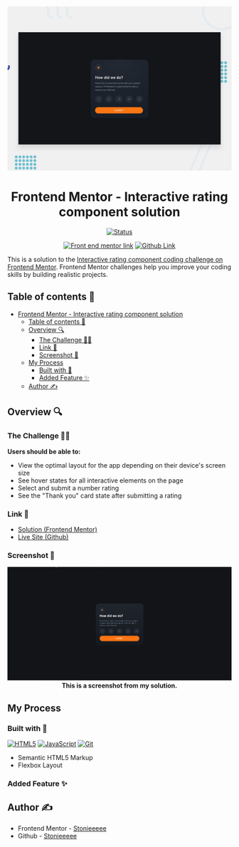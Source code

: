 ![News homepage Sample Photo](./design/desktop-preview.jpg)

<div align="center">

# Frontend Mentor - Interactive rating component solution

<!-- custom shield.io links -->
[![Status][shield-link]][complete-link]<br>

[shield-link]: https://img.shields.io/badge/STATUS-COMPLETE-00ff55
[complete-link]: https://img.shields.io/badge/STATUS-COMPLETE-00ff55 
<!-- need to change -->

[![Front end mentor link][shield-link2]][my-link2] [![Github Link][shield-link3]][my-link3]

[shield-link2]: https://img.shields.io/badge/_Profile-EJ--STONIEEEEE-6abecd?style=for-the-badge&logo=frontendmentor&logoColor=6abecd
[my-link2]: https://www.frontendmentor.io/profile/Stonieeeee
[shield-link3]: https://img.shields.io/badge/_Github-EJ--STONIEEEEE-adbac7?style=for-the-badge&logo=github&logoColor=adbac7
[my-link3]: https://github.com/Stonieeeee


</div>

This is a solution to the [Interactive rating component coding challenge on Frontend Mentor](https://www.frontendmentor.io/challenges/interactive-rating-component-koxpeBUmI). Frontend Mentor challenges help you improve your coding skills by building realistic projects.

## Table of contents 📌

- [Frontend Mentor - Interactive rating component solution](#frontend-mentor---interactive-rating-component-solution)
  - [Table of contents 📌](#table-of-contents-)
  - [Overview 🔍](#overview-)
    - [The Challenge 🧗‍♂️](#the-challenge-️)
    - [Link 🔗](#link-)
    - [Screenshot 📸](#screenshot-)
  - [My Process](#my-process)
    - [Built with 🔨](#built-with-)
    - [Added Feature ✨](#added-feature-)
  - [Author ✍️](#author-️)

## Overview 🔍

### The Challenge 🧗‍♂️

**Users should be able to:**

- View the optimal layout for the app depending on their device's screen size
- See hover states for all interactive elements on the page
- Select and submit a number rating
- See the "Thank you" card state after submitting a rating

### Link 🔗

- <a href="" target="_blank">Solution (Frontend Mentor)</a>
- <a href="" target="_blank">Live Site (Github)</a>

### Screenshot 📸

<div align="center"> 

![My Solution screenshot](./screenshot.jpg)
 **This is a screenshot from my solution.** 

</div>


## My Process

### Built with 🔨

<!-- Bagdes -->

[![HTML5][design-link]][html-link] [![JavaScript][design-link2]][js-link] [![Git][design-link3]][git-link]

<!-- Badges-links -->

[design-link]: https://img.shields.io/badge/HTML5-E34F26?style=for-the-badge&logo=html5&logoColor=white

[html-link]: https://developer.mozilla.org/en-US/docs/Glossary/HTML5

[design-link2]: https://img.shields.io/badge/javascript-%23323330.svg?style=for-the-badge&logo=javascript&logoColor=%23F7DF1E

[js-link]: https://developer.mozilla.org/en-US/docs/Web/JavaScript

[design-link3]: https://img.shields.io/badge/Git-F05032?style=for-the-badge&logo=git&logoColor=white

[git-link]: https://git-scm.com

- Semantic HTML5 Markup
- Flexbox Layout

### Added Feature ✨


## Author ✍️

- Frontend Mentor - <a href="https://www.frontendmentor.io/profile/Stonieeeee" target="_blank">Stonieeeee</a>
- Github - <a href="https://github.com/Stonieeeee" target="_blank">Stonieeeee</a>